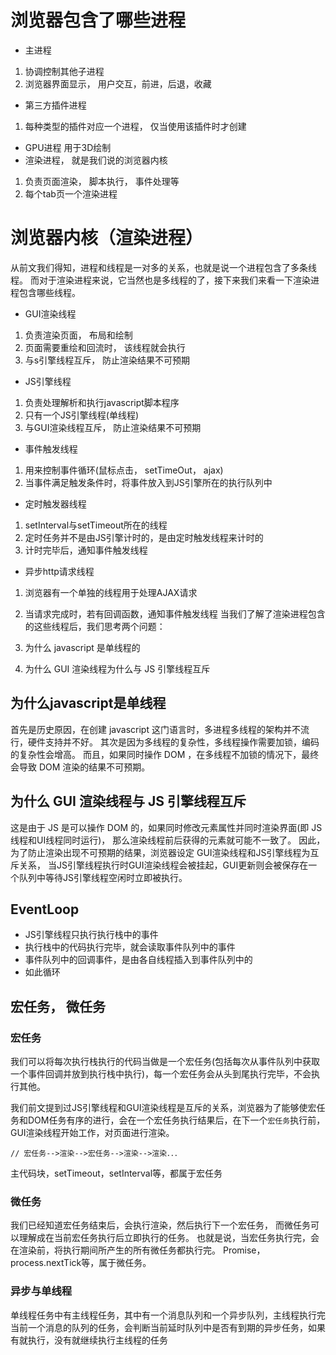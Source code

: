 # 浏览器包含了哪些进程
- 主进程
1. 协调控制其他子进程
2. 浏览器界面显示， 用户交互，前进，后退，收藏
- 第三方插件进程
1. 每种类型的插件对应一个进程， 仅当使用该插件时才创建
- GPU进程
用于3D绘制
- 渲染进程， 就是我们说的浏览器内核
1. 负责页面渲染， 脚本执行， 事件处理等
2. 每个tab页一个渲染进程
# 浏览器内核（渲染进程）
从前文我们得知，进程和线程是一对多的关系，也就是说一个进程包含了多条线程。
而对于渲染进程来说，它当然也是多线程的了，接下来我们来看一下渲染进程包含哪些线程。
- GUI渲染线程
1. 负责渲染页面， 布局和绘制
2. 页面需要重绘和回流时， 该线程就会执行
3. 与s引擎线程互斥， 防止渲染结果不可预期
- JS引擎线程
1. 负责处理解析和执行javascript脚本程序
2. 只有一个JS引擎线程(单线程)
3. 与GUI渲染线程互斥， 防止渲染结果不可预期
- 事件触发线程
1. 用来控制事件循环(鼠标点击， setTimeOut， ajax)
2. 当事件满足触发条件时，将事件放入到JS引擎所在的执行队列中
- 定时触发器线程
1. setInterval与setTimeout所在的线程
2. 定时任务并不是由JS引擎计时的，是由定时触发线程来计时的
3. 计时完毕后，通知事件触发线程
- 异步http请求线程
1. 浏览器有一个单独的线程用于处理AJAX请求
2. 当请求完成时，若有回调函数，通知事件触发线程
当我们了解了渲染进程包含的这些线程后，我们思考两个问题：

1. 为什么 javascript 是单线程的
2. 为什么 GUI 渲染线程为什么与 JS 引擎线程互斥

## 为什么javascript是单线程
首先是历史原因，在创建 javascript 这门语言时，多进程多线程的架构并不流行，硬件支持并不好。
其次是因为多线程的复杂性，多线程操作需要加锁，编码的复杂性会增高。
而且，如果同时操作 DOM ，在多线程不加锁的情况下，最终会导致 DOM 渲染的结果不可预期。
## 为什么 GUI 渲染线程与 JS 引擎线程互斥
这是由于 JS 是可以操作 DOM 的，如果同时修改元素属性并同时渲染界面(即 JS线程和UI线程同时运行)，
那么渲染线程前后获得的元素就可能不一致了。
因此，为了防止渲染出现不可预期的结果，浏览器设定 GUI渲染线程和JS引擎线程为互斥关系，
当JS引擎线程执行时GUI渲染线程会被挂起，GUI更新则会被保存在一个队列中等待JS引擎线程空闲时立即被执行。
## EventLoop
- JS引擎线程只执行执行栈中的事件
- 执行栈中的代码执行完毕，就会读取事件队列中的事件
- 事件队列中的回调事件，是由各自线程插入到事件队列中的
- 如此循环
## 宏任务， 微任务
### 宏任务
我们可以将每次执行栈执行的代码当做是一个宏任务(包括每次从事件队列中获取一个事件回调并放到执行栈中执行)，每一个宏任务会从头到尾执行完毕，不会执行其他。

我们前文提到过JS引擎线程和GUI渲染线程是互斥的关系，浏览器为了能够使宏任务和DOM任务有序的进行，会在一个宏任务执行结果后，在下一个`宏任务`执行前，GUI渲染线程开始工作，对页面进行渲染。
```
// 宏任务-->渲染-->宏任务-->渲染-->渲染．．．
```
主代码块，setTimeout，setInterval等，都属于宏任务
### 微任务
我们已经知道宏任务结束后，会执行渲染，然后执行下一个宏任务， 而微任务可以理解成在当前宏任务执行后立即执行的任务。
也就是说，当宏任务执行完，会在渲染前，将执行期间所产生的所有微任务都执行完。
Promise，process.nextTick等，属于微任务。
### 异步与单线程
单线程任务中有主线程任务，其中有一个消息队列和一个异步队列，主线程执行完当前一个消息的队列的任务，会判断当前延时队列中是否有到期的异步任务，如果有就执行，没有就继续执行主线程的任务